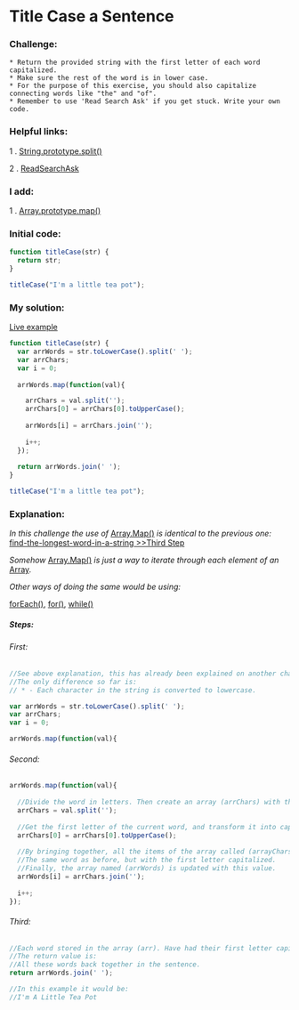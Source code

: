 # Title Case a Sentence

### Challenge:

	* Return the provided string with the first letter of each word capitalized.
	* Make sure the rest of the word is in lower case.
	* For the purpose of this exercise, you should also capitalize connecting words like "the" and "of".
	* Remember to use 'Read Search Ask' if you get stuck. Write your own code.

### Helpful links:

  1 . [String.prototype.split()](https://developer.mozilla.org/en-US/docs/Web/JavaScript/Reference/Global_Objects/String/split)
  
  2 . [ReadSearchAsk](https://github.com/FreeCodeCamp/freecodecamp/wiki/FreeCodeCamp-Get-Help)
  
### I add:

  1 . [Array.prototype.map()](https://developer.mozilla.org/en-US/docs/Web/JavaScript/Reference/Global_Objects/Array/map)

### Initial code:

```javascript
function titleCase(str) {
  return str;
}

titleCase("I'm a little tea pot");
```

### My solution:

[Live example](https://jsfiddle.net/fininhop/utjs2k1g/)

```javascript
function titleCase(str) {
  var arrWords = str.toLowerCase().split(' ');
  var arrChars;
  var i = 0;
  
  arrWords.map(function(val){

    arrChars = val.split('');
    arrChars[0] = arrChars[0].toUpperCase();
    
    arrWords[i] = arrChars.join('');
    
    i++;
  });
  
  return arrWords.join(' ');
}

titleCase("I'm a little tea pot");
```

### Explanation:

_In this challenge the use of_ 
[Array.Map()](https://developer.mozilla.org/en-US/docs/Web/JavaScript/Reference/Global_Objects/Array/map) 
_is identical to the previous one:_ 
[find-the-longest-word-in-a-string >>Third Step  ](https://github.com/fininhop/free-code-camp/blob/master/algorithms/basic-algorithm-scripting/find-the-longest-word-in-a-string.md#third)

_Somehow_
[Array.Map()](https://developer.mozilla.org/en-US/docs/Web/JavaScript/Reference/Global_Objects/Array/map) 
_is just a way to iterate through each element of an_ [Array](https://developer.mozilla.org/en-US/docs/Web/JavaScript/Reference/Global_Objects/Array).

_Other ways of doing the same would be using:_

[forEach()](https://developer.mozilla.org/en-US/docs/Web/JavaScript/Reference/Global_Objects/Array/forEach), [for()](https://developer.mozilla.org/en-US/docs/Web/JavaScript/Reference/Statements/for),
[while()](https://developer.mozilla.org/en-US/docs/Web/JavaScript/Reference/Statements/while)

##### Steps: 

###### First: 
```javascript
//See above explanation, this has already been explained on another challenge.
//The only difference so far is:
// * - Each character in the string is converted to lowercase.

var arrWords = str.toLowerCase().split(' ');
var arrChars;
var i = 0;

arrWords.map(function(val){
```

###### Second: 
```javascript
arrWords.map(function(val){
  
  //Divide the word in letters. Then create an array (arrChars) with the result.
  arrChars = val.split('');
  
  //Get the first letter of the current word, and transform it into capital.
  arrChars[0] = arrChars[0].toUpperCase();
  
  //By bringing together, all the items of the array called (arrayChars). Is achieved as a result: 
  //The same word as before, but with the first letter capitalized.
  //Finally, the array named (arrWords) is updated with this value.
  arrWords[i] = arrChars.join('');
  
  i++;
});    
```

###### Third: 
```javascript
//Each word stored in the array (arr). Have had their first letter capitalized.
//The return value is:
//All these words back together in the sentence.
return arrWords.join(' ');

//In this example it would be:
//I'm A Little Tea Pot
```
